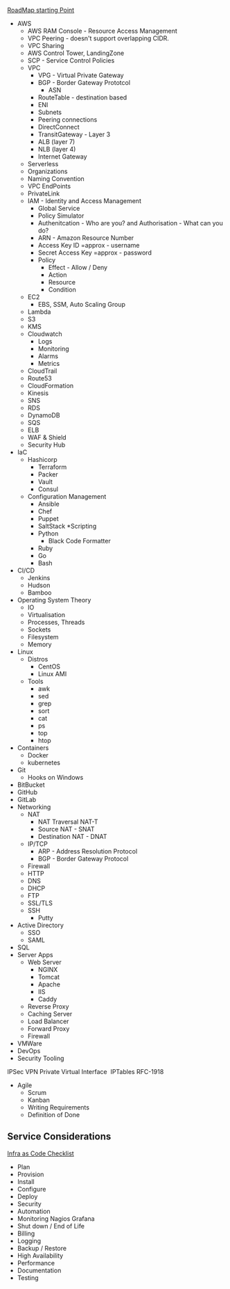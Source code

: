 [RoadMap starting Point](https://roadmap.sh/devops)
* AWS
  * AWS RAM Console - Resource Access Management
  * VPC Peering - doesn't support overlapping CIDR.
  * VPC Sharing
  * AWS Control Tower, LandingZone
  * SCP - Service Control Policies
  * VPC
	* VPG - Virtual Private Gateway
	* BGP - Border Gateway Prototcol 
		* ASN
	* RouteTable - destination based
	* ENI
	* Subnets
	* Peering connections
	* DirectConnect
	* TransitGateway - Layer 3
	* ALB (layer 7)
	* NLB (layer 4)
	* Internet Gateway
  * Serverless
  * Organizations
  * Naming Convention
  * VPC EndPoints
  * PrivateLink
  * IAM - Identity and Access Management
	* Global Service
	* Policy Simulator
	* Authenitcation - Who are you? and Authorisation - What can you do?
	* ARN - Amazon Resource Number
	* Access Key ID =approx  - username
	* Secret Access Key =approx - password
	* Policy 
		- Effect - Allow / Deny
		- Action
		- Resource
		- Condition
  * EC2
	* EBS, SSM, Auto Scaling Group
  * Lambda
  * S3
  * KMS
  * Cloudwatch
	* Logs
	* Monitoring
	* Alarms
	* Metrics
  * CloudTrail
  * Route53
  * CloudFormation
  * Kinesis
  * SNS
  * RDS
  * DynamoDB
  * SQS
  * ELB
  * WAF & Shield
  * Security Hub
* IaC
  * Hashicorp
	* Terraform
	* Packer
	* Vault
	* Consul
  * Configuration Management
    * Ansible 
    * Chef
	* Puppet
	* SaltStack
*Scripting
	* Python
		* Black Code Formatter
	* Ruby  
	* Go
	* Bash
* CI/CD
  * Jenkins
  * Hudson 
  * Bamboo
* Operating System Theory
  * IO
  * Virtualisation
  * Processes, Threads
  * Sockets
  * Filesystem
  * Memory
* Linux
  * Distros 
	* CentOS
	* Linux AMI
  * Tools
    * awk
    * sed
    * grep
    * sort
    * cat
    * ps
    * top
    * htop
* Containers
  * Docker
  * kubernetes
* Git
  * Hooks on Windows
* BitBucket
* GitHub
* GitLab
* Networking
  * NAT
    * NAT Traversal NAT-T
    * Source NAT - SNAT
    * Destination NAT - DNAT
  * IP/TCP
    * ARP - Address Resolution Protocol
    * BGP - Border Gateway Protocol
  * Firewall
  * HTTP
  * DNS
  * DHCP
  * FTP
  * SSL/TLS
  * SSH
    * Putty  
* Active Directory
  * SSO
  * SAML
* SQL
* Server Apps
  * Web Server
    * NGINX
    * Tomcat
    * Apache
    * IIS
    * Caddy
  * Reverse Proxy
  * Caching Server
  * Load Balancer
  * Forward Proxy
  * Firewall
* VMWare
* DevOps
* Security Tooling


IPSec VPN
Private Virtual Interface 
IPTables
RFC-1918

* Agile
  * Scrum
  * Kanban
  * Writing Requirements
  * Definition of Done

## Service Considerations
[Infra as Code Checklist](https://www.youtube.com/watch?v=jiWRTuF4yXk)
* Plan
* Provision
* Install
* Configure
* Deploy
* Security
* Automation
* Monitoring
	Nagios
	Grafana
* Shut down / End of Life
* Billing
* Logging
* Backup / Restore
* High Availability
* Performance
* Documentation
* Testing


